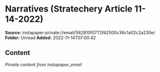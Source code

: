 # Narratives (Stratechery Article 11-14-2022)

**Source:** instapaper-private://email/582810f0772f42500c36c1a02c2a230e/
**Folder:** Unread
**Added:** 2022-11-14T07:00:42




## Content
*Private content from instapaper_email*
